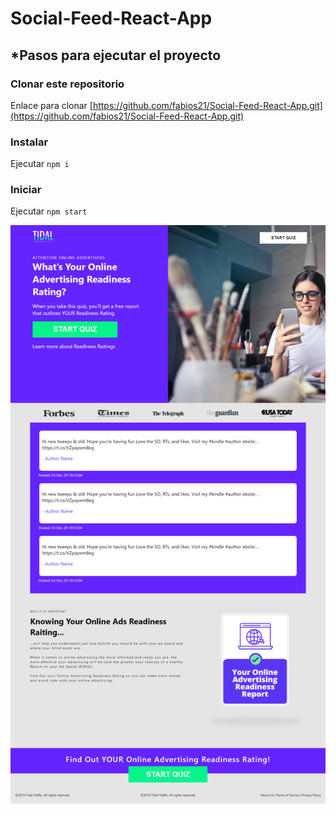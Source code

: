 # Social-Feed-React-App

## *Pasos para ejecutar el proyecto

### Clonar este repositorio

Enlace para clonar [https://github.com/fabios21/Social-Feed-React-App.git](https://github.com/fabios21/Social-Feed-React-App.git)

### Instalar

Ejecutar `npm i`

### Iniciar

Ejecutar `npm start`

<img src="https://github.com/fabios21/Social-Feed-React-App/blob/main/public/Social%20Feed%20React%20App.png?raw=true" />
